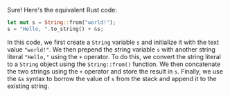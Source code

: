 Sure! Here's the equivalent Rust code:
```rust
let mut s = String::from("world!");
s = "Hello, ".to_string() + &s;
```
In this code, we first create a `String` variable `s` and initialize it with the text value `"world!"`. We then prepend the string variable `s` with another string literal `"Hello,"` using the `+` operator. 
To do this, we convert the string literal to a `String` object using the `String::from()` function. We then concatenate the two strings using the `+` operator and store the result in `s`. Finally, we use the `&s` syntax to borrow the value of `s` from the stack and append it to the existing string.


